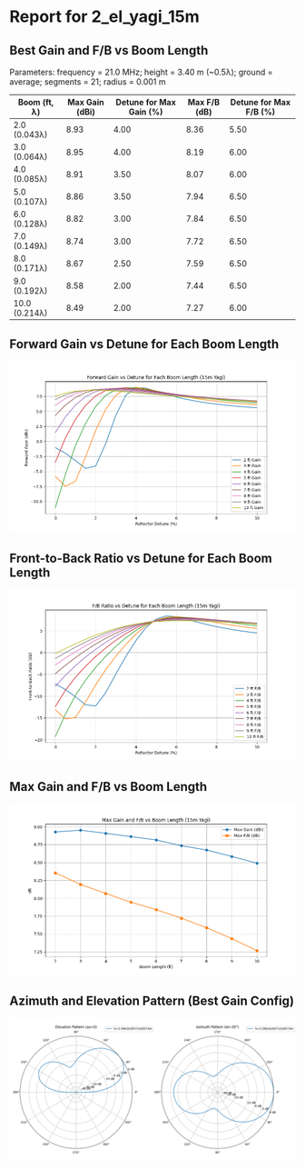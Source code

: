 # Report for 2_el_yagi_15m

## Best Gain and F/B vs Boom Length

Parameters: frequency = 21.0 MHz; height = 3.40 m (~0.5λ); ground = average; segments = 21; radius = 0.001 m

| Boom (ft, λ) | Max Gain (dBi) | Detune for Max Gain (%) | Max F/B (dB) | Detune for Max F/B (%) |
| --- | --- | --- | --- | --- |
| 2.0 (0.043λ) | 8.93 | 4.00 | 8.36 | 5.50 |
| 3.0 (0.064λ) | 8.95 | 4.00 | 8.19 | 6.00 |
| 4.0 (0.085λ) | 8.91 | 3.50 | 8.07 | 6.00 |
| 5.0 (0.107λ) | 8.86 | 3.50 | 7.94 | 6.50 |
| 6.0 (0.128λ) | 8.82 | 3.00 | 7.84 | 6.50 |
| 7.0 (0.149λ) | 8.74 | 3.00 | 7.72 | 6.50 |
| 8.0 (0.171λ) | 8.67 | 2.50 | 7.59 | 6.50 |
| 9.0 (0.192λ) | 8.58 | 2.00 | 7.44 | 6.50 |
| 10.0 (0.214λ) | 8.49 | 2.00 | 7.27 | 6.00 |

## Forward Gain vs Detune for Each Boom Length

![Forward Gain vs Detune for Each Boom Length](gain_vs_detune.png)

## Front-to-Back Ratio vs Detune for Each Boom Length

![Front-to-Back Ratio vs Detune for Each Boom Length](fb_vs_detune.png)

## Max Gain and F/B vs Boom Length

![Max Gain and F/B vs Boom Length](max_gain_fb_vs_boom.png)

## Azimuth and Elevation Pattern (Best Gain Config)

![Azimuth and Elevation Pattern (Best Gain Config)](pattern_best_gain.png)
